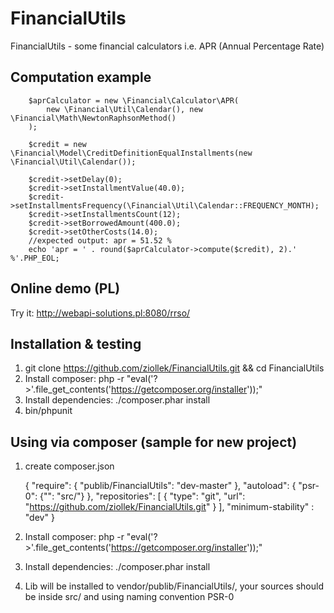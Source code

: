# FinancialUtils

FinancialUtils - some financial calculators i.e. APR (Annual Percentage Rate)

## Computation example

        $aprCalculator = new \Financial\Calculator\APR(
            new \Financial\Util\Calendar(), new \Financial\Math\NewtonRaphsonMethod()
        );

        $credit = new \Financial\Model\CreditDefinitionEqualInstallments(new \Financial\Util\Calendar());

        $credit->setDelay(0);
        $credit->setInstallmentValue(40.0);
        $credit->setInstallmentsFrequency(\Financial\Util\Calendar::FREQUENCY_MONTH);
        $credit->setInstallmentsCount(12);
        $credit->setBorrowedAmount(400.0);
        $credit->setOtherCosts(14.0);
        //expected output: apr = 51.52 %
        echo 'apr = ' . round($aprCalculator->compute($credit), 2).' %'.PHP_EOL;

## Online demo (PL)

Try it:
http://webapi-solutions.pl:8080/rrso/

## Installation & testing

1. git clone https://github.com/ziollek/FinancialUtils.git && cd FinancialUtils
2. Install composer: php -r "eval('?>'.file_get_contents('https://getcomposer.org/installer'));"
3. Install dependencies: ./composer.phar install
4. bin/phpunit


## Using via composer (sample for new project)

1. create composer.json

    {
        "require": {
            "publib/FinancialUtils": "dev-master"
        },
        "autoload": {
            "psr-0": {"": "src/"}
        },
        "repositories": [
            {
                "type": "git",
                "url": "https://github.com/ziollek/FinancialUtils.git"
            }
        ],
        "minimum-stability" : "dev"
    }

2. Install composer: php -r "eval('?>'.file_get_contents('https://getcomposer.org/installer'));"
3. Install dependencies: ./composer.phar install
4. Lib will be installed to vendor/publib/FinancialUtils/, your sources should be inside src/ and using naming convention PSR-0


